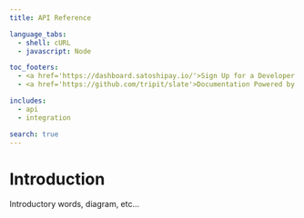 ```yaml
---
title: API Reference

language_tabs:
  - shell: cURL
  - javascript: Node

toc_footers:
  - <a href='https://dashboard.satoshipay.io/'>Sign Up for a Developer Key</a>
  - <a href='https://github.com/tripit/slate'>Documentation Powered by Slate</a>

includes:
  - api
  - integration

search: true
---
```


# Introduction

Introductory words, diagram, etc...
